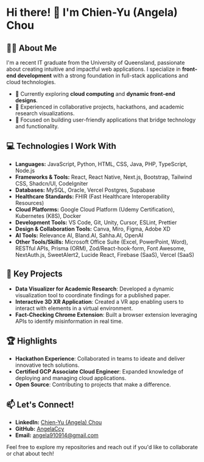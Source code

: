 # Hi there! 👋 I'm Chien-Yu (Angela) Chou

## 👩‍💻 About Me  
I'm a recent IT graduate from the University of Queensland, passionate about creating intuitive and impactful web applications. I specialize in **front-end development** with a strong foundation in full-stack applications and cloud technologies.  

- 🌱 Currently exploring **cloud computing** and **dynamic front-end designs**.  
- 🚀 Experienced in collaborative projects, hackathons, and academic research visualizations.  
- 🎯 Focused on building user-friendly applications that bridge technology and functionality.  

## 💻 Technologies I Work With 
- **Languages:** JavaScript, Python, HTML, CSS, Java, PHP, TypeScript, Node.js
- **Frameworks & Tools:** React, React Native, Next.js, Bootstrap, Tailwind CSS, Shadcn/UI, CodeIgniter
- **Databases:** MySQL, Oracle, Vercel Postgres, Supabase
- **Healthcare Standards:** FHIR (Fast Healthcare Interoperability Resources)  
- **Cloud Platforms:** Google Cloud Platform (Udemy Certification), Kubernetes (K8S), Docker  
- **Development Tools:** VS Code, Git, Unity, Cursor, ESLint, Prettier
- **Design & Collaboration Tools:** Canva, Miro, Figma, Adobe XD
- **AI Tools:** Relevance AI, Bland.AI, Sahha.AI, OpenAI
- **Other Tools/Skills:** Microsoft Office Suite (Excel, PowerPoint, Word), RESTful APIs, Prisma (ORM), Zod/React-hook-form, Font Awesome, NextAuth.js, SweetAlert2, Lucide React, Firebase (SaaS), Vercel (SaaS)
 
## 🌟 Key Projects  
- **Data Visualizer for Academic Research**: Developed a dynamic visualization tool to coordinate findings for a published paper.  
- **Interactive 3D XR Application**: Created a VR app enabling users to interact with elements in a virtual environment.  
- **Fact-Checking Chrome Extension**: Built a browser extension leveraging APIs to identify misinformation in real time.  

## 🏆 Highlights  
- **Hackathon Experience**: Collaborated in teams to ideate and deliver innovative tech solutions.  
- **Certified GCP Associate Cloud Engineer**: Expanded knowledge of deploying and managing cloud applications.  
- **Open Source**: Contributing to projects that make a difference.  

## 📫 Let's Connect!  
- **LinkedIn:** [Chien-Yu (Angela) Chou](https://www.linkedin.com/in/chien-yu-chou-864189269/)
- **GitHub:** [AngelaCcy](https://github.com/AngelaCcy)  
- **Email:** [angela910914@gmail.com](mailto:angela910914@gmail.com)  

Feel free to explore my repositories and reach out if you'd like to collaborate or chat about tech!
